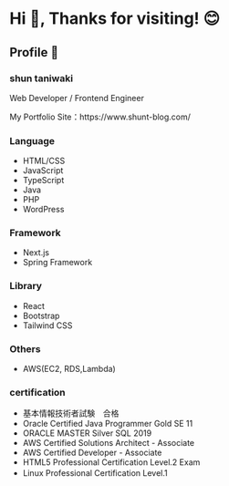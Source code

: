 # Hi 👋, Thanks for visiting! 😊

## Profile 🌱

<h3>shun taniwaki</h3>
<p>Web Developer / Frontend Engineer</p>

<p> My Portfolio Site：https://www.shunt-blog.com/</p>

### Language
- HTML/CSS
- JavaScript
- TypeScript
- Java
- PHP
- WordPress

### Framework
- Next.js
- Spring Framework

### Library
- React
- Bootstrap
- Tailwind CSS

### Others
- AWS(EC2, RDS,Lambda)

### certification
- 基本情報技術者試験　合格
- Oracle Certified Java Programmer Gold SE 11
- ORACLE MASTER Silver SQL 2019
- AWS Certified Solutions Architect - Associate
- AWS Certified Developer - Associate
- HTML5 Professional Certification Level.2 Exam
- Linux Professional Certification Level.1　

<!--
**shu-t23/shu-t23** is a ✨ _special_ ✨ repository because its `README.md` (this file) appears on your GitHub profile.

Here are some ideas to get you started:

- 🔭 I’m currently working on ...
- 🌱 I’m currently learning ...
- 👯 I’m looking to collaborate on ...
- 🤔 I’m looking for help with ...
- 💬 Ask me about ...
- 📫 How to reach me: ...
- 😄 Pronouns: ...
- ⚡ Fun fact: ...
-->

